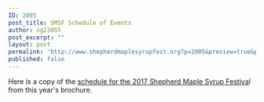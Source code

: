 ```yaml
---
ID: 2005
post_title: SMSF Schedule of Events
author: ng23055
post_excerpt: ""
layout: post
permalink: 'http://www.shepherdmaplesyrupfest.org?p=2005&preview=true&preview_id=2005'
published: false
---
```

Here is a copy of the <a href="https://drive.google.com/file/d/0B490-AjaRizwZDN0c2dkWXB3bTQ/view?usp=sharing">schedule for the 2017 Shepherd Maple Syrup Festiva</a>l from this year's brochure.